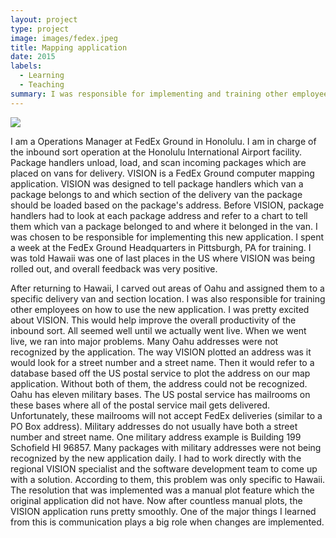 ```yaml
---
layout: project
type: project
image: images/fedex.jpeg
title: Mapping application
date: 2015
labels:
  - Learning
  - Teaching
summary: I was responsible for implementing and training other employees on a new application at FedEx Ground.
---
```


<div class="ui small rounded images">
  <img class="ui image" src="../images/fedex.jpeg">
</div>

I am a Operations Manager at FedEx Ground in Honolulu.  I am in charge of the inbound sort operation at the Honolulu International Airport facility.  Package handlers unload, load, and scan incoming packages which are placed on vans for delivery.   VISION is a FedEx Ground computer mapping application.  VISION was designed to tell package handlers which van a package belongs to and which section of the delivery van the package should be loaded based on the package's address.  Before VISION, package handlers had to look at each package address and refer to a chart to tell them which van a package belonged to and where it belonged in the van.  I was chosen to be responsible for implementing this new application.  I spent a week at the FedEx Ground Headquarters in Pittsburgh, PA for training.  I was told Hawaii was one of last places in the US where VISION was being rolled out, and overall feedback was very positive.  

After returning to Hawaii, I carved out areas of Oahu and assigned them to a specific delivery van and section location.  I was also responsible for training other employees on how to use the new application.  I was pretty excited about VISION.  This would help improve the overall productivity of the inbound sort.  All seemed well until we actually went live.  When we went live, we ran into major problems.  Many Oahu addresses were not recognized by the application.  The way VISION plotted an address was it would look for a street number and a street name.  Then it would refer to a database based off the US postal service to plot the address on our map application.  Without both of them, the address could not be recognized.  Oahu has eleven military bases.  The US postal service has mailrooms on these bases where all of the postal service mail gets delivered.  Unfortunately, these mailrooms will not accept FedEx deliveries (similar to a PO Box address).  Military addresses do not usually have both a street number and street name.  One military address example is Building 199 Schofield HI 96857.  Many packages with military addresses were not being recognized by the new application daily.  I had to work directly with the regional VISION specialist and the software development team to come up with a solution.  According to them, this problem was only specific to Hawaii.  The resolution that was implemented was a manual plot feature which the original application did not have.  Now after countless manual plots, the VISION application runs pretty smoothly.  One of the major things I learned from this is communication plays a big role when changes are implemented.



